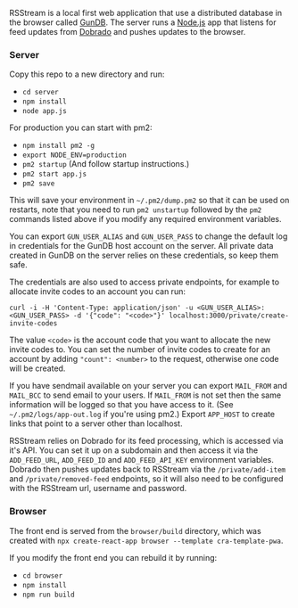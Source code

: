 RSStream is a local first web application that use a distributed database in
the browser called [GunDB](https://gun.eco). The server runs a
[Node.js](https://nodejs.org) app that listens for feed updates from
[Dobrado](https://dobrado.net) and pushes updates to the browser.

### Server

Copy this repo to a new directory and run:

 - `cd server`
 - `npm install`
 - `node app.js`

For production you can start with pm2:

 - `npm install pm2 -g`
 - `export NODE_ENV=production`
 - `pm2 startup` (And follow startup instructions.)
 - `pm2 start app.js`
 - `pm2 save`

This will save your environment in `~/.pm2/dump.pm2` so that it can be used on
restarts, note that you need to run `pm2 unstartup` followed by the `pm2`
commands listed above if you modify any required environment variables.

You can export `GUN_USER_ALIAS` and `GUN_USER_PASS` to change the default
log in credentials for the GunDB host account on the server. All private data
created in GunDB on the server relies on these credentials, so keep them safe.

The credentials are also used to access private endpoints, for example to
allocate invite codes to an account you can run:

`curl -i -H 'Content-Type: application/json' -u <GUN_USER_ALIAS>:<GUN_USER_PASS> -d '{"code": "<code>"}' localhost:3000/private/create-invite-codes`

The value `<code>` is the account code that you want to allocate the new invite
codes to. You can set the number of invite codes to create for an account by
adding `"count": <number>` to the request, otherwise one code will be created.

If you have sendmail available on your server you can export `MAIL_FROM` and
`MAIL_BCC` to send email to your users. If `MAIL_FROM` is not set then the
same information will be logged so that you have access to it.
(See `~/.pm2/logs/app-out.log` if you're using pm2.) Export `APP_HOST` to
create links that point to a server other than localhost.

RSStream relies on Dobrado for its feed processing, which is accessed via it's
API. You can set it up on a subdomain and then access it via the `ADD_FEED_URL`,
`ADD_FEED_ID` and `ADD_FEED_API_KEY` environment variables. Dobrado then pushes
updates back to RSStream via the `/private/add-item` and `/private/removed-feed`
endpoints, so it will also need to be configured with the RSStream url, username
and password.

### Browser

The front end is served from the `browser/build` directory, which was created
with `npx create-react-app browser --template cra-template-pwa`.

If you modify the front end you can rebuild it by running:

 - `cd browser`
 - `npm install`
 - `npm run build`
